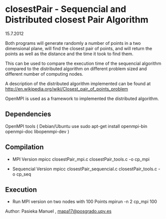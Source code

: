 closestPair - Sequencial and Distributed closest Pair Algorithm
===============================================================
15.7.2012

Both programs will generate randomly a number of points in a two dimensional plane,
will find the closest pair of points, and will return the points as well as the distance
and the time it took to find them.

This can be used to compare the execution time of the sequencial algorithm compared
to the distributed algorithm on different problem sized and different number of
computing nodes.

A description of the distributed algorithm implemented can be found at
 http://en.wikipedia.org/wiki/Closest_pair_of_points_problem

OpenMPI is used as a framework to implemented the distributed algorithm.

Dependencies
------------

OpenMPI tools ( Debian/Ubuntu use sudo apt-get install openmpi-bin openmpi-doc libopenmpi-dev )

Compilation
------------

* MPI Version
mpicc closestPair_mpi.c closestPair_tools.c -o cp_mpi

* Sequencial Version
mpicc closestPair_sequencial.c closestPair_tools.c -o cp_seq


Execution
---------

* Run MPI version on two nodes with 100 Points
mpirun -n 2 cp_mpi 100

Author: Pasieka Manuel , mapa17@posgrado.upv.es
